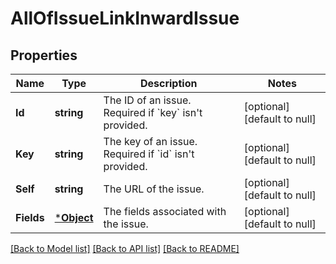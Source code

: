 # AllOfIssueLinkInwardIssue

## Properties
Name | Type | Description | Notes
------------ | ------------- | ------------- | -------------
**Id** | **string** | The ID of an issue. Required if &#x60;key&#x60; isn&#x27;t provided. | [optional] [default to null]
**Key** | **string** | The key of an issue. Required if &#x60;id&#x60; isn&#x27;t provided. | [optional] [default to null]
**Self** | **string** | The URL of the issue. | [optional] [default to null]
**Fields** | [***Object**](.md) | The fields associated with the issue. | [optional] [default to null]

[[Back to Model list]](../README.md#documentation-for-models) [[Back to API list]](../README.md#documentation-for-api-endpoints) [[Back to README]](../README.md)

